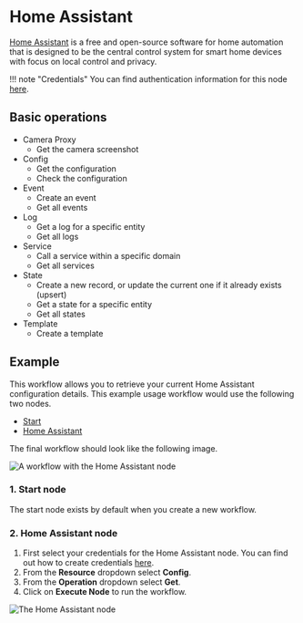 # Home Assistant

[Home Assistant](https://www.home-assistant.io/) is a free and open-source software for home automation that is designed to be the central control system for smart home devices with focus on local control and privacy.

!!! note "Credentials"
    You can find authentication information for this node [here](/integrations/credentials/homeAssistant/).


## Basic operations

* Camera Proxy
    * Get the camera screenshot
* Config
    * Get the configuration
    * Check the configuration
* Event
    * Create an event
    * Get all events
* Log
    * Get a log for a specific entity
    * Get all logs
* Service
    * Call a service within a specific domain
    * Get all services
* State
    * Create a new record, or update the current one if it already exists (upsert)
    * Get a state for a specific entity
    * Get all states
* Template
    * Create a template

## Example

This workflow allows you to retrieve your current Home Assistant configuration details. This example usage workflow would use the following two nodes.
- [Start](/integrations/core-nodes/n8n-nodes-base.start/)
- [Home Assistant]()

The final workflow should look like the following image.

![A workflow with the Home Assistant node](/_images/integrations/nodes/homeassistant/workflow.png)

### 1. Start node

The start node exists by default when you create a new workflow.

### 2. Home Assistant node

1. First select your credentials for the Home Assistant node. You can find out how to create credentials [here](/integrations/credentials/homeAssistant/).
2. From the **Resource** dropdown select **Config**.
3. From the **Operation** dropdown select **Get**.
4. Click on **Execute Node** to run the workflow.

![The Home Assistant node](/_images/integrations/nodes/homeassistant/home_assistant_node.png)
